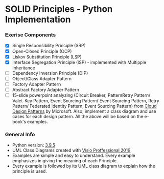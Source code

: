 # SOLID Principles - Python Implementation

### Exerise Components
- [X] Single Responsibility Principle (SRP)
- [X] Open-Closed Principle (OCP)
- [X] Liskov Substitution Principle (LSP)
- [x] Interface Segregation Principle (ISP) - implemented with Multipple Inheritance
- [ ] Dependency Inversion Principle (DIP)
- [ ] Object/Class Adapter Pattern
- [ ] Factory Adapter Pattern
- [ ] Abstract Factory Adapter Pattern
- [ ] 15-slide powerpoint analyzing (Circuit Breaker, PatternRetry Pattern/ Valet–Key Pattern, Event Sourcing Pattern/ Event Sourcing Pattern, Retry Pattern/ Federated Identity Pattern, Event Sourcing Pattern) from [Cloud Design Patterns](https://www.microsoft.com/en-us/download/confirmation.aspx?id=42026) by Microsoft. Also, implement a class diagram and use cases for each design pattern. All the above will be based on the e-book's examples.

### General Info
* Python version: [3.9.5](https://www.python.org/downloads/release/python-395/)
* UML Class Diagrams created with [Visio Proffessional 2019](https://www.google.com/url?sa=t&rct=j&q=&esrc=s&source=web&cd=&cad=rja&uact=8&ved=2ahUKEwiwl4CM37rxAhXJ_CoKHeedCDUQFnoECAYQAw&url=https%3A%2F%2Fwww.microsoft.com%2Fel-gr%2Fmicrosoft-365%2Fp%2Fvisio-professional-2019%2Fcfq7ttc0k7cg&usg=AOvVaw1Kz_HkcNXgHFch3shUpng9)
* Examples are simple and easy to understand. Every example emphasizes in giving the meaning of each Principle.
* Every example is followed by its UML class diagram to explain how the principle is used.
